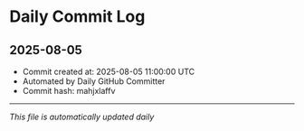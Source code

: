 # Daily Commit Log

## 2025-08-05

- Commit created at: 2025-08-05 11:00:00 UTC
- Automated by Daily GitHub Committer
- Commit hash: mahjxlaffv

---
*This file is automatically updated daily*